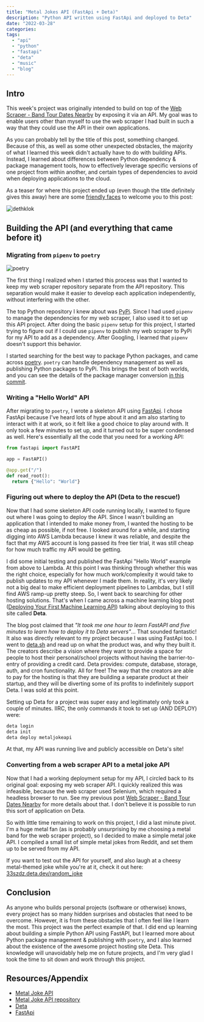 ```yaml
---
title: "Metal Jokes API (FastApi + Deta)"
description: "Python API written using FastApi and deployed to Deta"
date: "2022-03-28"
categories:
tags:
  - "api"
  - "python"
  - "fastapi"
  - "deta"
  - "music"
  - "blog"
---
```


## Intro

This week's project was originally intended to build on top of the [Web Scraper - Band Tour Dates Nearby](https://dalton.black/posts/tour-web-scraper/) by exposing it via an API. My goal was to enable users other than myself to use the web scraper I had built in such a way that they could use the API in their own applications.

As you can probably tell by the title of this post, something changed. Because of this, as well as some other unexpected obstacles, the majority of what I learned this week didn't actually have to do with building APIs. Instead, I learned about differences between Python dependency & package management tools, how to effectively leverage specific versions of one project from within another, and certain types of dependencies to avoid when deploying applications to the cloud.

As a teaser for where this project ended up (even though the title definitely gives this away) here are some [friendly faces](https://en.wikipedia.org/wiki/Dethklok) to welcome you to this post:


![dethklok](/images/dethklok.jpg)


## Building the API (and everything that came before it)

### Migrating from `pipenv` to `poetry`

![poetry](/images/poetry.jpg)

The first thing I realized when I started this process was that I wanted to keep my web scraper repository separate from the API repository. This separation would make it easier to develop each application independently, without interfering with the other.

The top Python repository I knew about was [PyPi](https://www.pypi.org). Since I had used `pipenv` to manage the dependencies for my web scraper, I also used it to set up this API project. After doing the basic `pipenv` setup for this project, I started trying to figure out if I could use `pipenv` to publish my web scraper to PyPi for my API to add as a dependency. After Googling, I learned that `pipenv` doesn't support this behavior.

I started searching for the best way to package Python packages, and came across [poetry](https://python-poetry.org/). `poetry` can handle dependency management as well as publishing Python packages to PyPi. This brings the best of both worlds, and you can see the details of the package manager conversion [in this commit](https://github.com/daltonmblack/tour-scraper/commit/aae8c8339b970137fea8f73af5fdb59911630c47).

### Writing a "Hello World" API

After migrating to `poetry`, I wrote a skeleton API using [FastApi](https://fastapi.tiangolo.com/). I chose FastApi because I've heard lots of hype about it and am also starting to interact with it at work, so it felt like a good choice to play around with. It only took a few minutes to set up, and it turned out to be super condensed as well. Here's essentially all the code that you need for a working API:

```python
from fastapi import FastAPI

app = FastAPI()

@app.get("/")
def read_root():
  return {"Hello": "World"}
```

### Figuring out where to deploy the API (Deta to the rescue!)

Now that I had some skeleton API code running locally, I wanted to figure out where I was going to deploy the API. Since I wasn't building an application that I intended to make money from, I wanted the hosting to be as cheap as possible, if not free. I looked around for a while, and starting digging into AWS Lambda because I knew it was reliable, and despite the fact that my AWS account is long passed its free tier trial, it was still cheap for how much traffic my API would be getting.

I did some initial testing and published the FastApi "Hello World" example from above to Lambda. At this point I was thinking through whether this was the right choice, especially for how much work/complexity it would take to publish updates to my API whenever I made them. In reality, it's very likely not a big deal to make efficient deployment pipelines to Lambdas, but I still find AWS ramp-up pretty steep. So, I went back to searching for other hosting solutions. That's when I came across a machine learning blog post ([Deploying Your First Machine Learning API](https://towardsdatascience.com/deploying-your-first-machine-learning-api-1649236c695e)) talking about deploying to this site called **Deta**.

The blog post claimed that *"It took me one hour to learn FastAPI and five minutes to learn how to deploy it to Deta servers"*... That sounded fantastic! It also was directly relevant to my project because I was using FastApi too. I went to [deta.sh](https://deta.sh) and read up on what the product was, and why they built it. The creators describe a vision where they want to provide a space for people to host their personal/school projects without having the barrier-to-entry of providing a credit card. Deta provides: compute, database, storage, auth, and cron functionality. All for free! The way that the creators are able to pay for the hosting is that they are building a separate product at their startup, and they will be diverting some of its profits to indefinitely support Deta. I was sold at this point.

Setting up Deta for a project was super easy and legitimately only took a couple of minutes. IIRC, the only commands it took to set up (AND DEPLOY) were:

```bash
deta login
deta init
deta deploy metaljokeapi
```

At that, my API was running live and publicly accessible on Deta's site!

### Converting from a web scraper API to a metal joke API

Now that I had a working deployment setup for my API, I circled back to its original goal: exposing my web scraper API. I quickly realized this was infeasible, because the web scraper used Selenium, which required a headless browser to run. See my previous post [Web Scraper - Band Tour Dates Nearby](https://dalton.black/posts/tour-web-scraper/) for more details about that. I don't believe it is possible to run this sort of application on Deta.

So with little time remaining to work on this project, I did a last minute pivot. I'm a huge metal fan (as is probably unsurprising by me choosing a metal band for the web scraper project), so I decided to make a simple metal joke API. I compiled a small list of simple metal jokes from Reddit, and set them up to be served from my API.

If you want to test out the API for yourself, and also laugh at a cheesy metal-themed joke while you're at it, check it out here: [33szdz.deta.dev/random_joke](https://33szdz.deta.dev/random_joke)

## Conclusion

As anyone who builds personal projects (software or otherwise) knows, every project has so many hidden surprises and obstacles that need to be overcome. However, it is from these obstacles that I often feel like I learn the most. This project was the perfect example of that. I did end up learning about building a simple Python API using FastAPI, but I learned more about Python package management & publishing with `poetry`, and I also learned about the existence of the awesome project hosting site Deta. This knowledge will unavoidably help me on future projects, and I'm very glad I took the time to sit down and work through this project.

## Resources/Appendix

* [Metal Joke API](https://33szdz.deta.dev/random_joke)
* [Metal Joke API repository](https://github.com/daltonmblack/metal-joke-api)
* [Deta](https://deta.sh)
* [FastApi](https://fastapi.tiangolo.com/)
